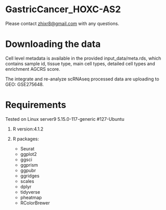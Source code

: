 # GastricCancer_HOXC-AS2

Please contact zhixr8@gmail.com with any questions. 

# Downloading the data

Cell level metadata is available in the provided input_data/meta.rds, which contains sample id, tissue type, main cell types, detailed cell types and enrichment AGCRS score.

The integrate and re-analyze scRNAseq processed data are uploading to GEO: GSE275648.

# Requirements
Tested on Linux server9 5.15.0-117-generic #127-Ubuntu
1. R version:4.1.2

3. R packages:
    - Seurat
    - ggplot2
    - ggsci
    - ggprism
    - ggpubr
    - ggridges
    - scales
    - dplyr
    - tidyverse
    - pheatmap
    - RColorBrewer
